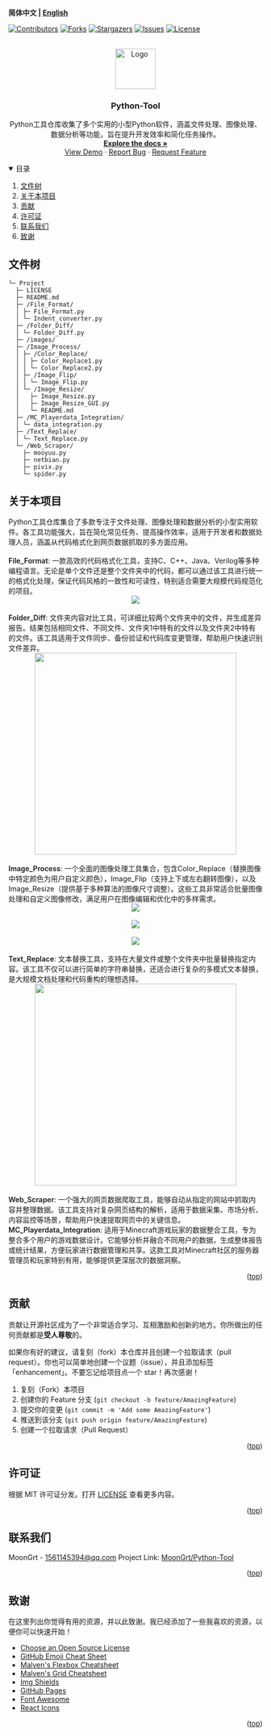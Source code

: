 **简体中文 | [English](README.md)**
<div id="top"></div>

[![Contributors][contributors-shield]][contributors-url]
[![Forks][forks-shield]][forks-url]
[![Stargazers][stars-shield]][stars-url]
[![Issues][issues-shield]][issues-url]
[![License][license-shield]][license-url]


<!-- PROJECT LOGO -->
<br />
<div align="center">
    <a href="https://github.com/MoonGrt/Python-Tool">
    <img src="images/logo.png" alt="Logo" width="80" height="80">
    </a>
<h3 align="center">Python-Tool</h3>
    <p align="center">
    Python工具仓库收集了多个实用的小型Python软件，涵盖文件处理、图像处理、数据分析等功能，旨在提升开发效率和简化任务操作。
    <br />
    <a href="https://github.com/MoonGrt/Python-Tool"><strong>Explore the docs »</strong></a>
    <br />
    <a href="https://github.com/MoonGrt/Python-Tool">View Demo</a>
    ·
    <a href="https://github.com/MoonGrt/Python-Tool/issues">Report Bug</a>
    ·
    <a href="https://github.com/MoonGrt/Python-Tool/issues">Request Feature</a>
    </p>
</div>




<!-- CONTENTS -->
<details open>
  <summary>目录</summary>
  <ol>
    <li><a href="#文件树">文件树</a></li>
    <li>
      <a href="#关于本项目">关于本项目</a>
      <ul>
      </ul>
    </li>
    <li><a href="#贡献">贡献</a></li>
    <li><a href="#许可证">许可证</a></li>
    <li><a href="#联系我们">联系我们</a></li>
    <li><a href="#致谢">致谢</a></li>
  </ol>
</details>





<!-- 文件树 -->
## 文件树

```
└─ Project
  ├─ LICENSE
  ├─ README.md
  ├─ /File_Format/
  │ ├─ File_Format.py
  │ └─ Indent_converter.py
  ├─ /Folder_Diff/
  │ └─ Folder_Diff.py
  ├─ /images/
  ├─ /Image_Process/
  │ ├─ /Color_Replace/
  │ │ ├─ Color_Replace1.py
  │ │ └─ Color_Replace2.py
  │ ├─ /Image_Flip/
  │ │ └─ Image_Flip.py
  │ └─ /Image_Resize/
  │   ├─ Image_Resize.py
  │   ├─ Image_Resize_GUI.py
  │   └─ README.md
  ├─ /MC_Playerdata_Integration/
  │ └─ data_integration.py
  ├─ /Text_Replace/
  │ └─ Text_Replace.py
  └─ /Web_Scraper/
    ├─ mooyuu.py
    ├─ netbian.py
    ├─ pivix.py
    └─ spider.py
```



<!-- 关于本项目 -->
## 关于本项目

<p style=" margin-top:0px; margin-bottom:0px; margin-left:0px; margin-right:0px; -qt-block-indent:0; text-indent:0px;">Python工具仓库集合了多款专注于文件处理、图像处理和数据分析的小型实用软件。各工具功能强大，旨在简化常见任务、提高操作效率，适用于开发者和数据处理人员，涵盖从代码格式化到网页数据抓取的多方面应用。</p>
<p style="-qt-paragraph-type:empty; margin-top:0px; margin-bottom:0px; margin-left:0px; margin-right:0px; -qt-block-indent:0; text-indent:0px; font-weight:600;"><br /></p>
<p style=" margin-top:0px; margin-bottom:0px; margin-left:0px; margin-right:0px; -qt-block-indent:0; text-indent:0px;"><span style=" font-weight:600;">File_Format</span>: 一款高效的代码格式化工具，支持C、C++、Java、Verilog等多种编程语言。无论是单个文件还是整个文件夹中的代码，都可以通过该工具进行统一的格式化处理，保证代码风格的一致性和可读性，特别适合需要大规模代码规范化的项目。</p>
<p align="center" style=" margin-top:0px; margin-bottom:0px; margin-left:0px; margin-right:0px; -qt-block-indent:0; text-indent:0px;"><img src="images/File_Format.png" /></p>
<p style="-qt-paragraph-type:empty; margin-top:0px; margin-bottom:0px; margin-left:0px; margin-right:0px; -qt-block-indent:0; text-indent:0px;"><br /></p>
<p style=" margin-top:0px; margin-bottom:0px; margin-left:0px; margin-right:0px; -qt-block-indent:0; text-indent:0px;"><span style=" font-weight:600;">Folder_Diff</span>: 文件夹内容对比工具，可详细比较两个文件夹中的文件，并生成差异报告。结果包括相同文件、不同文件、文件夹1中特有的文件以及文件夹2中特有的文件。该工具适用于文件同步、备份验证和代码库变更管理，帮助用户快速识别文件差异。</p>
<p align="center" style=" margin-top:0px; margin-bottom:0px; margin-left:0px; margin-right:0px; -qt-block-indent:0; text-indent:0px;"><img src="images/Folder_Diff.png" height="400" /></p>
<p style="-qt-paragraph-type:empty; margin-top:0px; margin-bottom:0px; margin-left:0px; margin-right:0px; -qt-block-indent:0; text-indent:0px;"><br /></p>
<p style=" margin-top:0px; margin-bottom:0px; margin-left:0px; margin-right:0px; -qt-block-indent:0; text-indent:0px;"><span style=" font-weight:600;">Image_Process</span>: 一个全面的图像处理工具集合，包含Color_Replace（替换图像中特定颜色为用户自定义颜色），Image_Flip（支持上下或左右翻转图像），以及Image_Resize（提供基于多种算法的图像尺寸调整）。这些工具非常适合批量图像处理和自定义图像修改，满足用户在图像编辑和优化中的多样需求。</p>
<p align="center" style=" margin-top:0px; margin-bottom:0px; margin-left:0px; margin-right:0px; -qt-block-indent:0; text-indent:0px;"><img src="images/Color_Replace.png" /></p>
<p style="-qt-paragraph-type:empty; margin-top:0px; margin-bottom:0px; margin-left:0px; margin-right:0px; -qt-block-indent:0; text-indent:0px;"><br /></p>
<p align="center" style=" margin-top:0px; margin-bottom:0px; margin-left:0px; margin-right:0px; -qt-block-indent:0; text-indent:0px;"><img src="images/Image_Flip.png" /></p>
<p style="-qt-paragraph-type:empty; margin-top:0px; margin-bottom:0px; margin-left:0px; margin-right:0px; -qt-block-indent:0; text-indent:0px;"><br /></p>
<p align="center" style=" margin-top:0px; margin-bottom:0px; margin-left:0px; margin-right:0px; -qt-block-indent:0; text-indent:0px;"><img src="images/Image_Resize.png" /></p>
<p style="-qt-paragraph-type:empty; margin-top:0px; margin-bottom:0px; margin-left:0px; margin-right:0px; -qt-block-indent:0; text-indent:0px;"><br /></p>
<p style=" margin-top:0px; margin-bottom:0px; margin-left:0px; margin-right:0px; -qt-block-indent:0; text-indent:0px;"><span style=" font-weight:600;">Text_Replace</span>: 文本替换工具，支持在大量文件或整个文件夹中批量替换指定内容。该工具不仅可以进行简单的字符串替换，还适合进行复杂的多模式文本替换，是大规模文档处理和代码重构的理想选择。</p>
<p align="center" style=" margin-top:0px; margin-bottom:0px; margin-left:0px; margin-right:0px; -qt-block-indent:0; text-indent:0px;"><img src="images/Text_Replace.png" height="400" /></p>
<p style="-qt-paragraph-type:empty; margin-top:0px; margin-bottom:0px; margin-left:0px; margin-right:0px; -qt-block-indent:0; text-indent:0px;"><br /></p>
<p style=" margin-top:0px; margin-bottom:0px; margin-left:0px; margin-right:0px; -qt-block-indent:0; text-indent:0px;"><span style=" font-weight:600;">Web_Scraper</span>: 一个强大的网页数据爬取工具，能够自动从指定的网站中抓取内容并整理数据。该工具支持对复杂网页结构的解析，适用于数据采集、市场分析、内容监控等场景，帮助用户快速提取网页中的关键信息。</p>
<p style=" margin-top:0px; margin-bottom:0px; margin-left:0px; margin-right:0px; -qt-block-indent:0; text-indent:0px;"><span style=" font-weight:600;">MC_Playerdata_Integration</span>: 适用于Minecraft游戏玩家的数据整合工具，专为整合多个用户的游戏数据设计。它能够分析并融合不同用户的数据，生成整体报告或统计结果，方便玩家进行数据管理和共享。这款工具对Minecraft社区的服务器管理员和玩家特别有用，能够提供更深层次的数据洞察。</p></body></html>
<p align="right">(<a href="#top">top</a>)</p>



<!-- 贡献 -->
## 贡献

贡献让开源社区成为了一个非常适合学习、互相激励和创新的地方。你所做出的任何贡献都是**受人尊敬**的。

如果你有好的建议，请复刻（fork）本仓库并且创建一个拉取请求（pull request）。你也可以简单地创建一个议题（issue），并且添加标签「enhancement」。不要忘记给项目点一个 star！再次感谢！

1. 复刻（Fork）本项目
2. 创建你的 Feature 分支 (`git checkout -b feature/AmazingFeature`)
3. 提交你的变更 (`git commit -m 'Add some AmazingFeature'`)
4. 推送到该分支 (`git push origin feature/AmazingFeature`)
5. 创建一个拉取请求（Pull Request）
<p align="right">(<a href="#top">top</a>)</p>



<!-- 许可证 -->
## 许可证

根据 MIT 许可证分发。打开 [LICENSE](LICENSE) 查看更多内容。
<p align="right">(<a href="#top">top</a>)</p>



<!-- 联系我们 -->
## 联系我们

MoonGrt - 1561145394@qq.com
Project Link: [MoonGrt/Python-Tool](https://github.com/MoonGrt/Python-Tool)

<p align="right">(<a href="#top">top</a>)</p>



<!-- 致谢 -->
## 致谢

在这里列出你觉得有用的资源，并以此致谢。我已经添加了一些我喜欢的资源，以便你可以快速开始！

* [Choose an Open Source License](https://choosealicense.com)
* [GitHub Emoji Cheat Sheet](https://www.webpagefx.com/tools/emoji-cheat-sheet)
* [Malven's Flexbox Cheatsheet](https://flexbox.malven.co/)
* [Malven's Grid Cheatsheet](https://grid.malven.co/)
* [Img Shields](https://shields.io)
* [GitHub Pages](https://pages.github.com)
* [Font Awesome](https://fontawesome.com)
* [React Icons](https://react-icons.github.io/react-icons/search)
<p align="right">(<a href="#top">top</a>)</p>




<!-- MARKDOWN LINKS & IMAGES -->
<!-- https://www.markdownguide.org/basic-syntax/#reference-style-links -->
[contributors-shield]: https://img.shields.io/github/contributors/MoonGrt/Python-Tool.svg?style=for-the-badge
[contributors-url]: https://github.com/MoonGrt/Python-Tool/graphs/contributors
[forks-shield]: https://img.shields.io/github/forks/MoonGrt/Python-Tool.svg?style=for-the-badge
[forks-url]: https://github.com/MoonGrt/Python-Tool/network/members
[stars-shield]: https://img.shields.io/github/stars/MoonGrt/Python-Tool.svg?style=for-the-badge
[stars-url]: https://github.com/MoonGrt/Python-Tool/stargazers
[issues-shield]: https://img.shields.io/github/issues/MoonGrt/Python-Tool.svg?style=for-the-badge
[issues-url]: https://github.com/MoonGrt/Python-Tool/issues
[license-shield]: https://img.shields.io/github/license/MoonGrt/Python-Tool.svg?style=for-the-badge
[license-url]: https://github.com/MoonGrt/Python-Tool/blob/master/LICENSE

